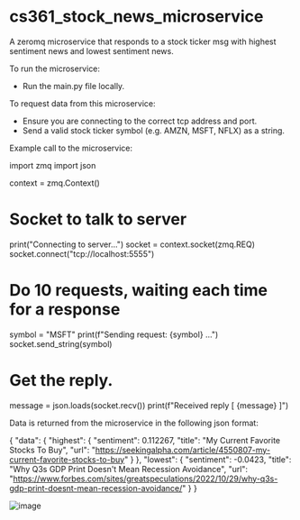 # cs361_stock_news_microservice
A zeromq microservice that responds to a stock ticker msg with highest sentiment news and lowest sentiment news.

To run the microservice:
- Run the main.py file locally.

To request data from this microservice:
- Ensure you are connecting to the correct tcp address and port. 
- Send a valid stock ticker symbol (e.g. AMZN, MSFT, NFLX) as a string.


Example call to the microservice:

import zmq
import json

context = zmq.Context()

#  Socket to talk to server
print("Connecting to server…")
socket = context.socket(zmq.REQ)
socket.connect("tcp://localhost:5555")

#  Do 10 requests, waiting each time for a response

symbol = "MSFT"
print(f"Sending request: {symbol} …")
socket.send_string(symbol)

#  Get the reply.
message = json.loads(socket.recv())
print(f"Received reply [ {message} ]")


Data is returned from the microservice in the following json format:

{
    "data": {
        "highest": {
            "sentiment": 0.112267,
            "title": "My Current Favorite Stocks To Buy",
            "url": "https://seekingalpha.com/article/4550807-my-current-favorite-stocks-to-buy"
        }
    },
    "lowest": {
        "sentiment": -0.0423,
        "title": "Why Q3s GDP Print Doesn't Mean Recession Avoidance",
        "url": "https://www.forbes.com/sites/greatspeculations/2022/10/29/why-q3s-gdp-print-doesnt-mean-recession-avoidance/"
    }
}

![image](https://user-images.githubusercontent.com/12983146/198868706-8a858ee4-aff8-4687-8fa9-2fb5b8d93170.png)


